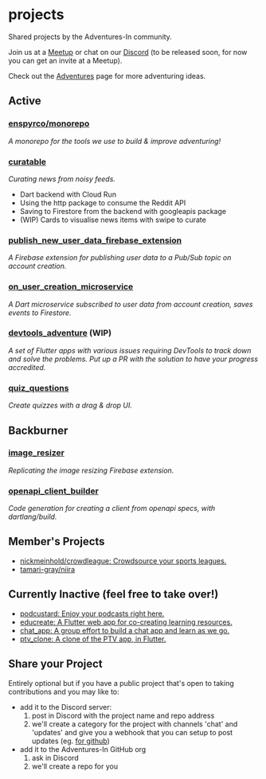 # projects

Shared projects by the Adventures-In community.

Join us at a [Meetup](https://www.meetup.com/Adventures-in-Flutter-Firebase) or chat on our [Discord]() (to be released soon, for now you can get an invite at a Meetup).

Check out the [Adventures](https://adventures-in.notion.site/adventures-in/Adventures-2bfd1f73cd674836b5ba5ba4931ad372) page for more adventuring ideas.

## Active

### [enspyrco/monorepo](https://github.com/enspyrco/monorepo)

*A monorepo for the tools we use to build & improve adventuring!*

### [curatable](https://github.com/adventures-in/curatable)

*Curating news from noisy feeds.*
- Dart backend with Cloud Run
- Using the http package to consume the Reddit API
- Saving to Firestore from the backend with googleapis package
- (WIP) Cards to visualise news items with swipe to curate

### [publish_new_user_data_firebase_extension](https://github.com/adventures-in/publish_new_user_data_firebase_extension)

*A Firebase extension for publishing user data to a Pub/Sub topic on account creation.*

### [on_user_creation_microservice](https://github.com/adventures-in/on_user_creation_microservice)

*A Dart microservice subscribed to user data from account creation, saves events to Firestore.*

### [devtools_adventure](https://github.com/adventures-in/devtools_adventure) (WIP)

*A set of Flutter apps with various issues requiring DevTools to track down and solve the problems. Put up a PR with the solution to have your progress accredited.*

### [quiz_questions](https://github.com/adventures-in/quiz_questions)

*Create quizzes with a drag & drop UI.*

## Backburner

### [image_resizer](https://github.com/Adventures-In/image_resizer)

*Replicating the image resizing Firebase extension.*

### [openapi_client_builder](https://github.com/Adventures-In/openapi_client_builder)

*Code generation for creating a client from openapi specs, with dartlang/build.*

## Member's Projects 

- [nickmeinhold/crowdleague: Crowdsource your sports leagues.](https://github.com/nickmeinhold/crowdleague) 
- [tamari-gray/niira](https://github.com/tamari-gray/niira)

## Currently Inactive (feel free to take over!) 
- [podcustard: Enjoy your podcasts right here.](https://github.com/Adventures-In/podcustard) 
- [educreate: A Flutter web app for co-creating learning resources.](https://github.com/Adventures-In/educreate)
- [chat_app: A group effort to build a chat app and learn as we go.](https://github.com/Adventures-In/chat_app) 
- [ptv_clone: A clone of the PTV app, in Flutter.](https://github.com/Adventures-In/ptv_clone)

## Share your Project

Entirely optional but if you have a public project that's open to taking contributions and you may like to:
- add it to the Discord server:
  1. post in Discord with the project name and repo address
  2. we'll create a category for the project with channels 'chat' and 'updates' and give you a webhook that you can setup to post updates (eg. [for github](https://gist.github.com/jagrosh/5b1761213e33fc5b54ec7f6379034a22))
- add it to the Adventures-In GitHub org
  1. ask in Discord
  2. we'll create a repo for you
